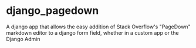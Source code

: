django_pagedown
===============

A django app that allows the easy addition of Stack Overflow&#39;s &quot;PageDown&quot; markdown editor to a django form field, whether in a custom app or the Django Admin